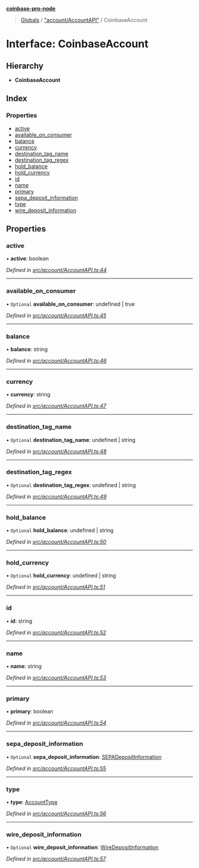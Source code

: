 **[coinbase-pro-node](../README.md)**

> [Globals](../globals.md) / ["account/AccountAPI"](../modules/_account_accountapi_.md) / CoinbaseAccount

# Interface: CoinbaseAccount

## Hierarchy

- **CoinbaseAccount**

## Index

### Properties

- [active](_account_accountapi_.coinbaseaccount.md#active)
- [available_on_consumer](_account_accountapi_.coinbaseaccount.md#available_on_consumer)
- [balance](_account_accountapi_.coinbaseaccount.md#balance)
- [currency](_account_accountapi_.coinbaseaccount.md#currency)
- [destination_tag_name](_account_accountapi_.coinbaseaccount.md#destination_tag_name)
- [destination_tag_regex](_account_accountapi_.coinbaseaccount.md#destination_tag_regex)
- [hold_balance](_account_accountapi_.coinbaseaccount.md#hold_balance)
- [hold_currency](_account_accountapi_.coinbaseaccount.md#hold_currency)
- [id](_account_accountapi_.coinbaseaccount.md#id)
- [name](_account_accountapi_.coinbaseaccount.md#name)
- [primary](_account_accountapi_.coinbaseaccount.md#primary)
- [sepa_deposit_information](_account_accountapi_.coinbaseaccount.md#sepa_deposit_information)
- [type](_account_accountapi_.coinbaseaccount.md#type)
- [wire_deposit_information](_account_accountapi_.coinbaseaccount.md#wire_deposit_information)

## Properties

### active

• **active**: boolean

_Defined in [src/account/AccountAPI.ts:44](https://github.com/bennycode/coinbase-pro-node/blob/493485c/src/account/AccountAPI.ts#L44)_

---

### available_on_consumer

• `Optional` **available_on_consumer**: undefined \| true

_Defined in [src/account/AccountAPI.ts:45](https://github.com/bennycode/coinbase-pro-node/blob/493485c/src/account/AccountAPI.ts#L45)_

---

### balance

• **balance**: string

_Defined in [src/account/AccountAPI.ts:46](https://github.com/bennycode/coinbase-pro-node/blob/493485c/src/account/AccountAPI.ts#L46)_

---

### currency

• **currency**: string

_Defined in [src/account/AccountAPI.ts:47](https://github.com/bennycode/coinbase-pro-node/blob/493485c/src/account/AccountAPI.ts#L47)_

---

### destination_tag_name

• `Optional` **destination_tag_name**: undefined \| string

_Defined in [src/account/AccountAPI.ts:48](https://github.com/bennycode/coinbase-pro-node/blob/493485c/src/account/AccountAPI.ts#L48)_

---

### destination_tag_regex

• `Optional` **destination_tag_regex**: undefined \| string

_Defined in [src/account/AccountAPI.ts:49](https://github.com/bennycode/coinbase-pro-node/blob/493485c/src/account/AccountAPI.ts#L49)_

---

### hold_balance

• `Optional` **hold_balance**: undefined \| string

_Defined in [src/account/AccountAPI.ts:50](https://github.com/bennycode/coinbase-pro-node/blob/493485c/src/account/AccountAPI.ts#L50)_

---

### hold_currency

• `Optional` **hold_currency**: undefined \| string

_Defined in [src/account/AccountAPI.ts:51](https://github.com/bennycode/coinbase-pro-node/blob/493485c/src/account/AccountAPI.ts#L51)_

---

### id

• **id**: string

_Defined in [src/account/AccountAPI.ts:52](https://github.com/bennycode/coinbase-pro-node/blob/493485c/src/account/AccountAPI.ts#L52)_

---

### name

• **name**: string

_Defined in [src/account/AccountAPI.ts:53](https://github.com/bennycode/coinbase-pro-node/blob/493485c/src/account/AccountAPI.ts#L53)_

---

### primary

• **primary**: boolean

_Defined in [src/account/AccountAPI.ts:54](https://github.com/bennycode/coinbase-pro-node/blob/493485c/src/account/AccountAPI.ts#L54)_

---

### sepa_deposit_information

• `Optional` **sepa_deposit_information**: [SEPADepositInformation](_account_accountapi_.sepadepositinformation.md)

_Defined in [src/account/AccountAPI.ts:55](https://github.com/bennycode/coinbase-pro-node/blob/493485c/src/account/AccountAPI.ts#L55)_

---

### type

• **type**: [AccountType](../enums/_account_accountapi_.accounttype.md)

_Defined in [src/account/AccountAPI.ts:56](https://github.com/bennycode/coinbase-pro-node/blob/493485c/src/account/AccountAPI.ts#L56)_

---

### wire_deposit_information

• `Optional` **wire_deposit_information**: [WireDepositInformation](_account_accountapi_.wiredepositinformation.md)

_Defined in [src/account/AccountAPI.ts:57](https://github.com/bennycode/coinbase-pro-node/blob/493485c/src/account/AccountAPI.ts#L57)_
